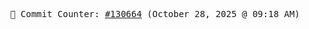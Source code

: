 <p align="center">
    <samp>
        📮 Commit Counter: <a href="https://github.com/Javascript-void0/Javascript-void0/commits/main">#130664</a> (October 28, 2025 @ 09:18 AM)
    </samp>
</p>